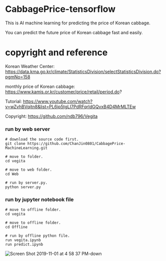 # CabbagePrice-tensorflow
This is AI machine learning for predicting the price of Korean cabbage.

You can predict the future price of Korean cabbage fast and easily.

# copyright and reference
Korean Weather Center: https://data.kma.go.kr/climate/StatisticsDivision/selectStatisticsDivision.do?pgmNo=158

monthly price of Korean cabbage: https://www.kamis.or.kr/customer/price/retail/period.do?

Tutorial: https://www.youtube.com/watch?v=wZvhBVqitn8&list=PL6ip5tgLI7PdRFqrldGQvxB4D4MrMLTEw

Copyright: https://github.com/ndb796/Vegita

### run by web server
```
# download the source code first.
git clone https://github.com/ChanJin0801/CabbagePrice-MachineLearning.git

# move to folder.
cd vegita

# move to web folder.
cd Web

# run by server.py.
python server.py
```

### run by jupyter notebook file
```
# move to offline folder.
cd vegita

# move to offline folder.
cd Offline

# run by offline python file.
run vegita.ipynb
run predict.ipynb
```

![Screen Shot 2019-11-01 at 4 58 37 PM-down](https://user-images.githubusercontent.com/40285946/68010836-ff655300-fcc8-11e9-8e3e-62386cab4210.png)
